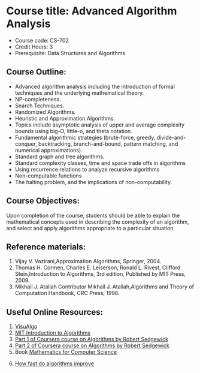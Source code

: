 # Course title: Advanced Algorithm Analysis
- Course code: CS-702
- Credit Hours: 3
- Prerequisite: Data Structures and Algorithms

## Course Outline:

- Advanced algorithm analysis including the introduction of formal techniques and the underlying mathematical theory.
- NP-completeness.
- Search Techniques.
- Randomized Algorithms.
- Heuristic and Approximation Algorithms.
- Topics include asymptotic analysis of upper and average complexity bounds using big-O, little-o, and theta notation.
- Fundamental algorithmic strategies (brute-force, greedy, divide-and-conquer, backtracking, branch-and-bound, pattern matching, and numerical approximations).
- Standard graph and tree algorithms.
- Standard complexity classes, time and space trade offs in algorithms
- Using recurrence relations to analyze recursive algorithms
- Non-computable functions 
- The halting problem, and the implications of non-computability.

## Course Objectives:

Upon completion of the course, students should be able to explain the mathematical concepts used in describing the complexity of an algorithm, and select and apply algorithms appropriate to a particular situation.

## Reference materials:

1. Vijay V. Vazirani,Approximation Algorithms, Springer, 2004.
2. Thomas H. Cormen, Charles E. Leiserson, Ronald L. Rivest, Clifford Stein,Introduction to Algorithms,  3rd edition, Published by MIT Press, 2009.
3. Mikhail J. Atallah Contributor Mikhail J. Atallah,Algorithms and Theory of Computation Handbook, CRC Press, 1998.

## Useful Online Resources:

1. [VisuAlgo](https://visualgo.net/en)
2. [MIT Introduction to Algorithms](https://ocw.mit.edu/courses/electrical-engineering-and-computer-science/6-046j-introduction-to-algorithms-sma-5503-fall-2005/)
3. [Part 1 of Coursera course on Algorithms by Robert Sedgewick](https://www.coursera.org/learn/algorithms-part1/)
4. [Part 2 of Coursera course on Algorithms by Robert Sedgewick](https://www.coursera.org/learn/algorithms-part2/)  
5. Book [Mathematics for Computer Science](https://ocw.mit.edu/courses/electrical-engineering-and-computer-science/6-042j-mathematics-for-computer-science-spring-2015/readings/MIT6_042JS15_textbook.pdf)
<!-- 6. [Solutions to Introduction to Algorithms](https://github.com/gzc/CLRS) -->
6. [How fast do algorithms improve](https://ieeexplore.ieee.org/document/9540991)


